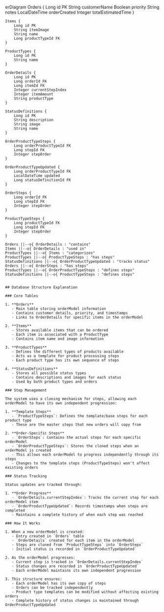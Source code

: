 erDiagram
    Orders {
        Long id PK
        String customerName
        Boolean priority
        String notes
        LocalDateTime orderCreated
        Integer totalEstimatedTime
    }

    Items {
        Long id PK
        String itemImage
        String name
        Long productTypeId FK
    }

    ProductTypes {
        Long id PK
        String name
    }

    OrderDetails {
        Long id PK
        Long orderId FK
        Long itemId FK
        Integer currentStepIndex
        Integer itemAmount
        String productType
    }

    StatusDefinitions {
        Long id PK
        String description
        String image
        String name
    }

    OrderProductTypeSteps {
        Long orderProductTypeId FK
        Long stepId FK
        Integer stepOrder
    }

    OrderProductTypeUpdated {
        Long orderProductTypeId FK
        LocalDateTime updated
        Long statusDefinitionId FK
    }

    OrderSteps {
        Long orderId FK
        Long stepId FK
        Integer stepOrder
    }

    ProductTypeSteps {
        Long productTypeId FK
        Long stepId FK
        Integer stepOrder
    }

    Orders ||--o{ OrderDetails : "contains"
    Items ||--o{ OrderDetails : "used in"
    ProductTypes ||--o{ Items : "categorizes"
    ProductTypes ||--o{ ProductTypeSteps : "has steps"
    StatusDefinitions ||--o{ OrderProductTypeUpdated : "tracks status"
    Orders ||--o{ OrderSteps : "has steps"
    ProductTypes ||--o{ OrderProductTypeSteps : "defines steps"
    StatusDefinitions ||--o{ ProductTypeSteps : "defines steps"
```

## Database Structure Explanation

### Core Tables

1. **Orders**
   - Main table storing orderModel information
   - Contains customer details, priority, and timestamps
   - Links to OrderDetails for specific items in the orderModel

2. **Items**
   - Stores available items that can be ordered
   - Each item is associated with a ProductType
   - Contains item name and image information

3. **ProductTypes**
   - Defines the different types of products available
   - Acts as a template for product processing steps
   - Each product type has its own sequence of steps

4. **StatusDefinitions**
   - Stores all possible status types
   - Contains descriptions and images for each status
   - Used by both product types and orders

### Step Management

The system uses a cloning mechanism for steps, allowing each orderModel to have its own independent progression:

1. **Template Steps**
   - `ProductTypeSteps`: Defines the template/base steps for each product type
   - These are the master steps that new orders will copy from

2. **Order-Specific Steps**
   - `OrderSteps`: Contains the actual steps for each specific orderModel
   - `OrderProductTypeSteps`: Stores the cloned steps when an orderModel is created
   - This allows each orderModel to progress independently through its steps
   - Changes to the template steps (ProductTypeSteps) won't affect existing orders

### Status Tracking

Status updates are tracked through:

1. **Order Progress**
   - `OrderDetails.currentStepIndex`: Tracks the current step for each orderModel item
   - `OrderProductTypeUpdated`: Records timestamps when steps are completed
   - Maintains a complete history of when each step was reached

### How It Works

1. When a new orderModel is created:
   - Entry created in `Orders` table
   - `OrderDetails` created for each item in the orderModel
   - Steps are cloned from `ProductTypeSteps` into `OrderSteps`
   - Initial status is recorded in `OrderProductTypeUpdated`

2. As the orderModel progresses:
   - Current step is tracked in `OrderDetails.currentStepIndex`
   - Status changes are recorded in `OrderProductTypeUpdated`
   - Each orderModel maintains its own independent progression

3. This structure ensures:
   - Each orderModel has its own copy of steps
   - Orders can be tracked independently
   - Product type templates can be modified without affecting existing orders
   - Complete history of status changes is maintained through OrderProductTypeUpdated
